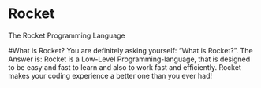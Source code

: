 # Rocket
The Rocket Programming Language

#What is Rocket?
You are definitely asking yourself: “What is Rocket?”. The Answer is: Rocket is
a Low-Level Programming-language, that is designed to be easy and fast to learn
and also to work fast and efficiently. Rocket makes your coding experience a
better one than you ever had!
